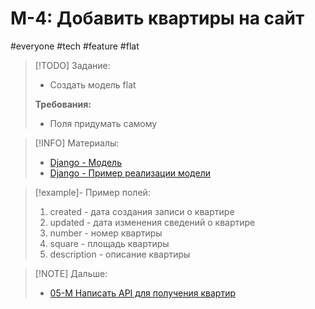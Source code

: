 # M-4: Добавить квартиры на сайт
#everyone #tech #feature #flat    
>[!TODO] Задание:
>- Создать модель flat
>
>**Требования:**
>- Поля придумать самому

> [!INFO] Материалы:
> - [Django - Модель](../library/Django/Django%20-%20Модель.md)
> - [Django - Пример реализации модели](../library/Django/Django%20-%20Пример%20реализации%20модели.md)

> [!example]- Пример полей:
> 1) created - дата создания записи о квартире  
> 2) updated - дата изменения сведений о квартире  
> 3) number - номер квартиры  
> 4) square - площадь квартиры  
> 5) description - описание квартиры

> [!NOTE] Дальше: 
> - [05-M Написать API для получения квартир](05-M%20Написать%20API%20для%20получения%20квартир.md)